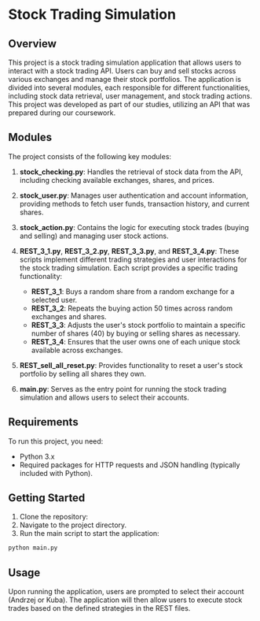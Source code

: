 # Stock Trading Simulation

## Overview

This project is a stock trading simulation application that allows users to interact with a stock trading API. Users can buy and sell stocks across various exchanges and manage their stock portfolios. The application is divided into several modules, each responsible for different functionalities, including stock data retrieval, user management, and stock trading actions.\
This project was developed as part of our studies, utilizing an API that was prepared during our coursework.

## Modules

The project consists of the following key modules:

1. **stock_checking.py**: Handles the retrieval of stock data from the API, including checking available exchanges, shares, and prices.

2. **stock_user.py**: Manages user authentication and account information, providing methods to fetch user funds, transaction history, and current shares.

3. **stock_action.py**: Contains the logic for executing stock trades (buying and selling) and managing user stock actions.

4. **REST_3_1.py**, **REST_3_2.py**, **REST_3_3.py**, and **REST_3_4.py**: These scripts implement different trading strategies and user interactions for the stock trading simulation. Each script provides a specific trading functionality:
   - **REST_3_1**: Buys a random share from a random exchange for a selected user.
   - **REST_3_2**: Repeats the buying action 50 times across random exchanges and shares.
   - **REST_3_3**: Adjusts the user's stock portfolio to maintain a specific number of shares (40) by buying or selling shares as necessary.
   - **REST_3_4**: Ensures that the user owns one of each unique stock available across exchanges.

5. **REST_sell_all_reset.py**: Provides functionality to reset a user's stock portfolio by selling all shares they own.

6. **main.py**: Serves as the entry point for running the stock trading simulation and allows users to select their accounts.

## Requirements

To run this project, you need:
- Python 3.x
- Required packages for HTTP requests and JSON handling (typically included with Python).


## Getting Started

1. Clone the repository:
2. Navigate to the project directory.
3. Run the main script to start the application:
```bash
python main.py
```

## Usage

Upon running the application, users are prompted to select their account (Andrzej or Kuba). The application will then allow users to execute stock trades based on the defined strategies in the REST files.
